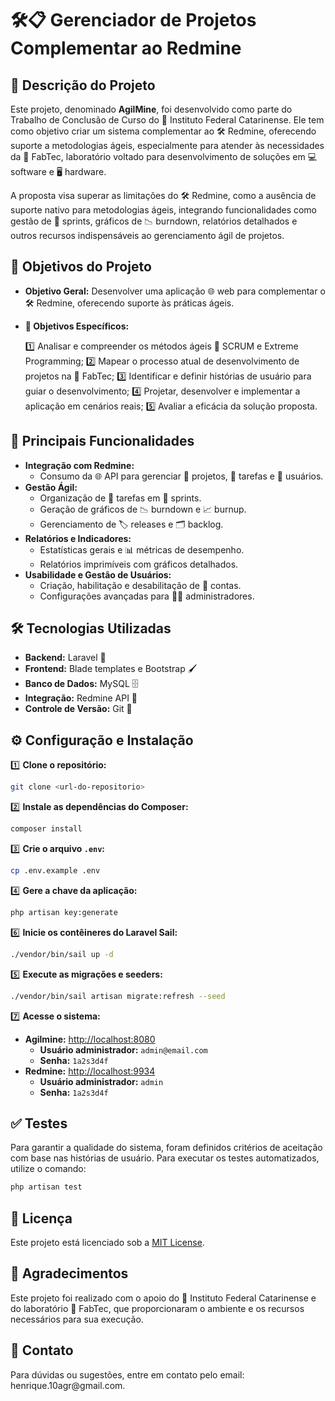 # 🛠️📋 Gerenciador de Projetos Complementar ao Redmine

## 📝 Descrição do Projeto

Este projeto, denominado **AgilMine**, foi desenvolvido como parte do Trabalho de Conclusão de Curso do 🏫 Instituto Federal Catarinense. Ele tem como objetivo criar um sistema complementar ao 🛠️ Redmine, oferecendo suporte a metodologias ágeis, especialmente para atender às necessidades da 🧪 FabTec, laboratório voltado para desenvolvimento de soluções em 💻 software e 🖥️ hardware.

A proposta visa superar as limitações do 🛠️ Redmine, como a ausência de suporte nativo para metodologias ágeis, integrando funcionalidades como gestão de 🏃 sprints, gráficos de 📉 burndown, relatórios detalhados e outros recursos indispensáveis ao gerenciamento ágil de projetos.

## 🎯 Objetivos do Projeto

- **Objetivo Geral:**
  Desenvolver uma aplicação 🌐 web para complementar o 🛠️ Redmine, oferecendo suporte às práticas ágeis.

- **🎯 Objetivos Específicos:**

  1️⃣ Analisar e compreender os métodos ágeis 📜 SCRUM e Extreme Programming;
  2️⃣ Mapear o processo atual de desenvolvimento de projetos na 🧪 FabTec;
  3️⃣ Identificar e definir histórias de usuário para guiar o desenvolvimento;
  4️⃣ Projetar, desenvolver e implementar a aplicação em cenários reais;
  5️⃣ Avaliar a eficácia da solução proposta.

## 🚀 Principais Funcionalidades

- **Integração com Redmine:**
  - Consumo da 🌐 API para gerenciar 📂 projetos, 📝 tarefas e 👥 usuários.
- **Gestão Ágil:**
  - Organização de 📝 tarefas em 🏃 sprints.
  - Geração de gráficos de 📉 burndown e 📈 burnup.
  - Gerenciamento de 🏷️ releases e 🗂️ backlog.
- **Relatórios e Indicadores:**
  - Estatísticas gerais e 📊 métricas de desempenho.
  - Relatórios imprimíveis com gráficos detalhados.
- **Usabilidade e Gestão de Usuários:**
  - Criação, habilitação e desabilitação de 👤 contas.
  - Configurações avançadas para 👩‍💻 administradores.

## 🛠️ Tecnologias Utilizadas

- **Backend:** Laravel 🐘
- **Frontend:** Blade templates e Bootstrap 🖌️
- **Banco de Dados:** MySQL 🗄️
- **Integração:** Redmine API 🔗
- **Controle de Versão:** Git 🌳

## ⚙️ Configuração e Instalação

1️⃣ **Clone o repositório:**
   ```bash
   git clone <url-do-repositorio>
   ```

2️⃣ **Instale as dependências do Composer:**
   ```bash
   composer install
   ```

3️⃣ **Crie o arquivo `.env`:**
   ```bash
   cp .env.example .env
   ```
4️⃣ **Gere a chave da aplicação:**
   ```bash
   php artisan key:generate
   ```

6️⃣ **Inicie os contêineres do Laravel Sail:**
   ```bash
   ./vendor/bin/sail up -d
   ```

5️⃣ **Execute as migrações e seeders:**
   ```bash
   ./vendor/bin/sail artisan migrate:refresh --seed
   ```

7️⃣ **Acesse o sistema:**
   - **Agilmine:** [http://localhost:8080](http://localhost:8080)
     - **Usuário administrador:** `admin@email.com`
     - **Senha:** `1a2s3d4f`
   - **Redmine:** [http://localhost:9934](http://localhost:9934)
     - **Usuário administrador:** `admin`
     - **Senha:** `1a2s3d4f`

## ✅ Testes

Para garantir a qualidade do sistema, foram definidos critérios de aceitação com base nas histórias de usuário. Para executar os testes automatizados, utilize o comando:

```bash
php artisan test
```

## 📜 Licença

Este projeto está licenciado sob a [MIT License](LICENSE).

## 🙏 Agradecimentos

Este projeto foi realizado com o apoio do 🏫 Instituto Federal Catarinense e do laboratório 🧪 FabTec, que proporcionaram o ambiente e os recursos necessários para sua execução.

## 📧 Contato

Para dúvidas ou sugestões, entre em contato pelo email: henrique.10agr\@gmail.com.
